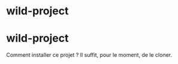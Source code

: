 # wild-project
# wild-project

Comment installer ce projet ? 
Il suffit, pour le moment, de le cloner.